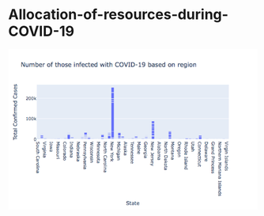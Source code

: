 # Allocation-of-resources-during-COVID-19
![](https://github.com/katherinewilner/Allocation-of-resources-during-COVID-19/blob/master/Unknown-3.png)


